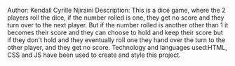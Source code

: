 Author: Kendall Cyrille Njiraini
Description: This is a dice game, where the 2 players roll the dice, if the number rolled is one, they get no score and they turn over to the next player. But if the number rolled is another other than 1 it becomes their score and they can choose to hold and keep their score but if they don't hold and they eventually roll one they hand over the turn to the other player, and they get no score.
Technology and languages used:HTML, CSS and JS have been used to create and style this project.
